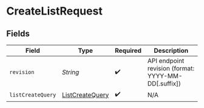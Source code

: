 # CreateListRequest


## Fields

| Field                                                         | Type                                                          | Required                                                      | Description                                                   |
| ------------------------------------------------------------- | ------------------------------------------------------------- | ------------------------------------------------------------- | ------------------------------------------------------------- |
| `revision`                                                    | *String*                                                      | :heavy_check_mark:                                            | API endpoint revision (format: YYYY-MM-DD[.suffix])           |
| `listCreateQuery`                                             | [ListCreateQuery](../../models/components/ListCreateQuery.md) | :heavy_check_mark:                                            | N/A                                                           |